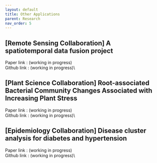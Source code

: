 ```yaml
---
layout: default
title: Other Applications
parent: Research
nav_order: 5
---
```


## [Remote Sensing Collaboration] A spatiotemporal data fusion project
Paper  link : (working in progress)\
Github link : (working in progress)\

## [Plant Science Collaboration] Root-associated Bacterial Community Changes Associated with Increasing Plant Stress
Paper  link : (working in progress)\
Github link : (working in progress)\

## [Epidemiology Collaboration] Disease cluster analysis for diabetes and hypertension
Paper  link : (working in progress)\
Github link : (working in progress)\
